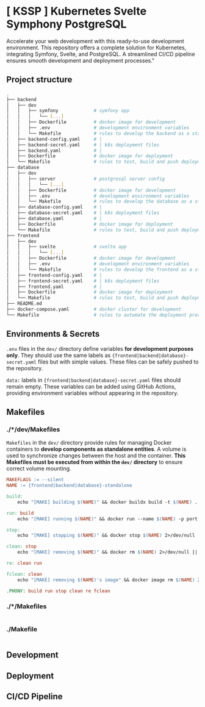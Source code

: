 # [ KSSP ] Kubernetes Svelte Symphony PostgreSQL

Accelerate your web development with this ready-to-use development environment.
This repository offers a complete solution for Kubernetes, integrating Symfony, Svelte, and PostgreSQL. A streamlined CI/CD pipeline ensures smooth development and deployment processes."

## Project structure

```bash
.
├── backend
│   ├── dev
│   │   ├── symfony             # symfony app
│   │   │   └── [...]
│   │   ├── Dockerfile          # docker image for development
│   │   ├── .env                # development environment variables
│   │   └── Makefile            # rules to develop the backend as a standalone component
│   ├── backend-config.yaml     # |
│   ├── backend-secret.yaml     # | k8s deployment files
│   ├── backend.yaml            # |
│   ├── Dockerfile              # docker image for deployment
│   └── Makefile                # rules to test, build and push deployment image on DockerHub
├── database
│   ├── dev
│   │   ├── server              # postgresql server config
│   │   │   └── [...]
│   │   ├── Dockerfile          # docker image for development
│   │   ├── .env                # development environment variables
│   │   └── Makefile            # rules to develop the database as a standalone component
│   ├── database-config.yaml    # |
│   ├── database-secret.yaml    # | k8s deployment files
│   ├── database.yaml           # |
│   ├── Dockerfile              # docker image for deployment
│   └── Makefile                # rules to test, build and push deployment image on DockerHub
├── frontend
│   ├── dev
│   │   ├── svelte              # svelte app
│   │   │   └── [...]
│   │   ├── Dockerfile          # docker image for development
│   │   ├── .env                # development environment variables
│   │   └── Makefile            # rules to develop the frontend as a standalone component
│   ├── frontend-config.yaml    # |
│   ├── frontend-secret.yaml    # | k8s deployment files
│   ├── frontend.yaml           # |
│   ├── Dockerfile              # docker image for deployment
│   └── Makefile                # rules to test, build and push deployment image on DockerHub
├── README.md
├── docker-compose.yaml         # docker cluster for development
└── Makefile                    # rules to automate the deployment process
```

## Environments & Secrets

`.env` files in the `dev/` directory define variables **for development purposes only**. They should use the same labels as `{frontend|backend|database}-secret.yaml` files but with simple values. These files can be safely pushed to the repository.

`data:` labels in `{frontend|backend|database}-secret.yaml` files should remain empty. These variables can be added using GitHub Actions, providing environment variables without appearing in the repository.

## Makefiles

### ./*/dev/Makefiles

`Makefiles` in the `dev/` directory provide rules for managing Docker containers to **develop components as standalone entities**. A volume is used to synchronize changes between the host and the container. **This Makefiles must be executed from within the `dev/` directory** to ensure correct volume mounting.

```Makefile
MAKEFLAGS := --silent
NAME := {frontend|backend|database}-standalone

build:
	echo "[MAKE] building $(NAME)" && docker buildx build -t $(NAME) . || echo "[MAKE] skip"

run: build
	echo "[MAKE] running $(NAME)" && docker run --name $(NAME) -p port:port -it $(NAME) || echo "[MAKE] skip"

stop:
	echo "[MAKE] stopping $(NAME)" && docker stop $(NAME) 2>/dev/null || echo "[MAKE] skip"

clean: stop
	echo "[MAKE] removing $(NAME)" && docker rm $(NAME) 2>/dev/null || echo "[MAKE] skip"

re: clean run

fclean: clean
	echo "[MAKE] removing $(NAME)'s image" && docker image rm $(NAME) 2>/dev/null || echo "[MAKE] skip"

.PHONY: build run stop clean re fclean
```

### ./*/Makefiles

```Makefile
```

### ./Makefile

```Makefile
```

## Development

## Deployment

## CI/CD Pipeline
